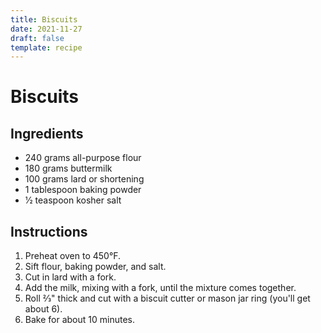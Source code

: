 ```yaml
---
title: Biscuits
date: 2021-11-27
draft: false
template: recipe
---
```


# Biscuits

## Ingredients

* 240 grams all-purpose flour
* 180 grams buttermilk
* 100 grams lard or shortening
* 1 tablespoon baking powder
* 1⁄2 teaspoon kosher salt

## Instructions

1. Preheat oven to 450°F.
2. Sift flour, baking powder, and salt.
3. Cut in lard with a fork.
4. Add the milk, mixing with a fork, until the mixture comes together.
5. Roll 2⁄3" thick and cut with a biscuit cutter or mason jar ring (you'll get about 6).
6. Bake for about 10 minutes.
